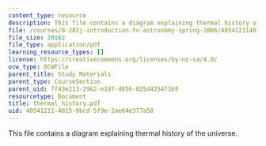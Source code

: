```yaml
---
content_type: resource
description: This file contains a diagram explaining thermal history of the universe.
file: /courses/8-282j-introduction-to-astronomy-spring-2006/4054121140159bcd5f9e2ae64e377a58_thermal_history.pdf
file_size: 20162
file_type: application/pdf
learning_resource_types: []
license: https://creativecommons.org/licenses/by-nc-sa/4.0/
ocw_type: OCWFile
parent_title: Study Materials
parent_type: CourseSection
parent_uid: ff43e213-2962-e107-d856-025d4254f3b9
resourcetype: Document
title: thermal_history.pdf
uid: 40541211-4015-9bcd-5f9e-2ae64e377a58
---
```

This file contains a diagram explaining thermal history of the universe.